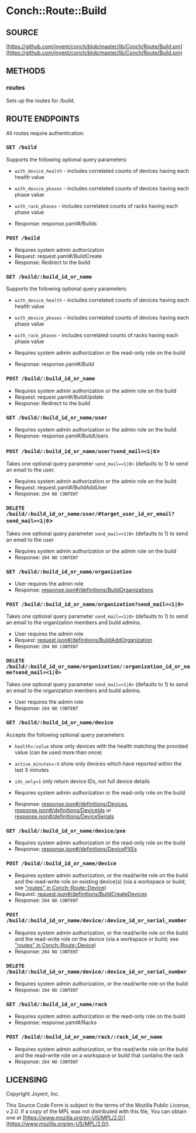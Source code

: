# Conch::Route::Build

## SOURCE

[https://github.com/joyent/conch/blob/master/lib/Conch/Route/Build.pm](https://github.com/joyent/conch/blob/master/lib/Conch/Route/Build.pm)

## METHODS

### routes

Sets up the routes for /build.

## ROUTE ENDPOINTS

All routes require authentication.

### `GET /build`

Supports the following optional query parameters:

- `with_device_health` - includes correlated counts of devices having each health value
- `with_device_phases` - includes correlated counts of devices having each phase value
- `with_rack_phases` - includes correlated counts of racks having each phase value

- Response: response.yaml#/Builds

### `POST /build`

- Requires system admin authorization
- Request: request.yaml#/BuildCreate
- Response: Redirect to the build

### `GET /build/:build_id_or_name`

Supports the following optional query parameters:

- `with_device_health` - includes correlated counts of devices having each health value
- `with_device_phases` - includes correlated counts of devices having each phase value
- `with_rack_phases` - includes correlated counts of racks having each phase value

- Requires system admin authorization or the read-only role on the build
- Response: response.yaml#/Build

### `POST /build/:build_id_or_name`

- Requires system admin authorization or the admin role on the build
- Request: request.yaml#/BuildUpdate
- Response: Redirect to the build

### `GET /build/:build_id_or_name/user`

- Requires system admin authorization or the admin role on the build
- Response: response.yaml#/BuildUsers

### `POST /build/:build_id_or_name/user?send_mail=<1|0`>

Takes one optional query parameter `send_mail=<1|0>` (defaults to 1) to send
an email to the user.

- Requires system admin authorization or the admin role on the build
- Request: request.yaml#/BuildAddUser
- Response: `204 NO CONTENT`

### `DELETE /build/:build_id_or_name/user/#target_user_id_or_email?send_mail=<1|0`>

Takes one optional query parameter `send_mail=<1|0>` (defaults to 1) to send
an email to the user.

- Requires system admin authorization or the admin role on the build
- Response: `204 NO CONTENT`

### `GET /build/:build_id_or_name/organization`

- User requires the admin role
- Response: [response.json#/definitions/BuildOrganizations](../json-schema/response.json#/definitions/BuildOrganizations)

### `POST /build/:build_id_or_name/organization?send_mail=<1|0>`

Takes one optional query parameter `send_mail=<1|0>` (defaults to 1) to send
an email to the organization members and build admins.

- User requires the admin role
- Request: [request.json#/definitions/BuildAddOrganization](../json-schema/request.json#/definitions/BuildAddOrganization)
- Response: `204 NO CONTENT`

### `DELETE /build/:build_id_or_name/organization/:organization_id_or_name?send_mail=<1|0>`

Takes one optional query parameter `send_mail=<1|0>` (defaults to 1) to send
an email to the organization members and build admins.

- User requires the admin role
- Response: `204 NO CONTENT`

### `GET /build/:build_id_or_name/device`

Accepts the following optional query parameters:

- `health=:value` show only devices with the health matching the provided value
(can be used more than once)
- `active_minutes=:X` show only devices which have reported within the last X minutes
- `ids_only=1` only return device IDs, not full device details

- Requires system admin authorization or the read-only role on the build
- Response: [response.json#/definitions/Devices](../json-schema/response.json#/definitions/Devices), [response.json#/definitions/DeviceIds](../json-schema/response.json#/definitions/DeviceIds) or [response.json#/definitions/DeviceSerials](../json-schema/response.json#/definitions/DeviceSerials)

### `GET /build/:build_id_or_name/device/pxe`

- Requires system admin authorization or the read-only role on the build
- Response: [response.json#/definitions/DevicePXEs](../json-schema/response.json#/definitions/DevicePXEs)

### `POST /build/:build_id_or_name/device`

- Requires system admin authorization, or the read/write role on the build and the
read-write role on existing device(s) (via a workspace or build; see
["routes" in Conch::Route::Device](../modules/Conch%3A%3ARoute%3A%3ADevice#routes))
- Request: [request.json#/definitions/BuildCreateDevices](../json-schema/request.json#/definitions/BuildCreateDevices)
- Response: `204 NO CONTENT`

### `POST /build/:build_id_or_name/device/:device_id_or_serial_number`

- Requires system admin authorization, or the read/write role on the build and the
read-write role on the device (via a workspace or build; see ["routes" in Conch::Route::Device](../modules/Conch%3A%3ARoute%3A%3ADevice#routes))
- Response: `204 NO CONTENT`

### `DELETE /build/:build_id_or_name/device/:device_id_or_serial_number`

- Requires system admin authorization, or the read/write role on the build
- Response: `204 NO CONTENT`

### `GET /build/:build_id_or_name/rack`

- Requires system admin authorization or the read-only role on the build
- Response: response.yaml#/Racks

### `POST /build/:build_id_or_name/rack/:rack_id_or_name`

- Requires system admin authorization, or the read/write role on the build and the
read-write role on a workspace or build that contains the rack
- Response: `204 NO CONTENT`

## LICENSING

Copyright Joyent, Inc.

This Source Code Form is subject to the terms of the Mozilla Public License,
v.2.0. If a copy of the MPL was not distributed with this file, You can obtain
one at [https://www.mozilla.org/en-US/MPL/2.0/](https://www.mozilla.org/en-US/MPL/2.0/).
